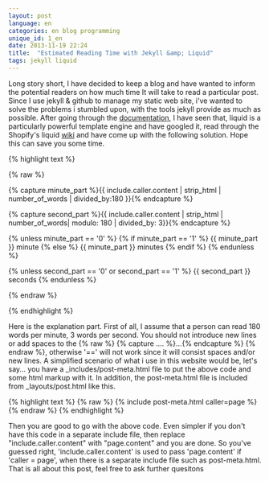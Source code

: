 ```yaml
---
layout: post
language: en
categories: en blog programming
unique_id: 1_en
date: 2013-11-19 22:24
title:  "Estimated Reading Time with Jekyll &amp; Liquid"
tags: jekyll liquid
---
```


Long story short, I have decided to keep a blog and have wanted to inform the potential readers on how much time It will take to read a particular post.
 Since I use jekyll & github to manage my static web site, i've wanted to solve the problems i stumbled upon, with the tools jekyll provide as much as possible.
 After going through the [documentation](http://jekyllrb.com/docs/home/), I have seen that, liquid is a particularly powerful template engine and have googled it,
read through the Shopify's liquid [wiki](https://github.com/Shopify/liquid/wiki/Liquid-for-Designers) and have come up with the following solution. Hope this can save you some time.

{% highlight text %}

{% raw %}

{% capture minute_part %}{{ include.caller.content | strip_html | number_of_words | divided_by:180 }}{% endcapture %}

{% capture second_part %}{{ include.caller.content | strip_html | number_of_words| modulo: 180 | divided_by: 3}}{% endcapture %}

{% unless minute_part == '0'  %}
   {% if minute_part == '1'  %}
      {{ minute_part }} minute
   {% else %}
      {{ minute_part }} minutes
   {% endif %}
{% endunless %}

{% unless second_part == '0' or second_part == '1' %}
   {{ second_part }} seconds
{% endunless %}

{% endraw %}

{% endhighlight %}

Here is the explanation part. First of all, I assume that a person can read  180 words per minute, 3 words per second.
You should not introduce new lines or add spaces to the {% raw %} {% capture ....  %}...{% endcapture %} {% endraw %}, otherwise '==' will not work since it will consist spaces and/or new lines. A simplified scenario of what i use in this website would be, let's say... you have a _includes/post-meta.html file to put the above code and some html markup with it. In addition, the post-meta.html file is included from _layouts/post.html like this.

{% highlight text %}
{% raw %}
{% include post-meta.html caller=page %}
{% endraw %}
{% endhighlight %}

Then you are good to go with the above code. Even simpler if you don't have this code in a separate include file, then replace "include.caller.content" with "page.content" and you are done. So you've guessed right,
'include.caller.content' is used to pass 'page.content' if 'caller = page', when there is a separate include file such as post-meta.html.
That is all about this post, feel free to ask further quesitons <span class="fontelico-emo-happy"></span>